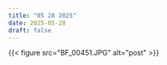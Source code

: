 ```yaml
---
title: "05 28 2025"
date: 2025-05-28
draft: false
---
```


{{< figure src="BF_00451.JPG" alt="post" >}}

